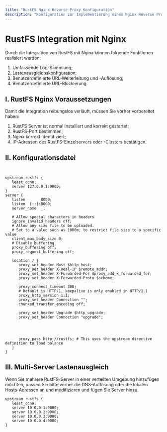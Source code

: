 ```yaml
---
title: "RustFS Nginx Reverse Proxy Konfiguration"
description: "Konfiguration zur Implementierung eines Nginx Reverse Proxy für RustFS"
---
```



# RustFS Integration mit Nginx

Durch die Integration von RustFS mit Nginx können folgende Funktionen realisiert werden:

1. Umfassende Log-Sammlung;
2. Lastenausgleichskonfiguration;
3. Benutzerdefinierte URL-Weiterleitung und -Auflösung;
4. Benutzerdefinierte URL-Blockierung.


## I. RustFS Nginx Voraussetzungen

Damit die Integration reibungslos verläuft, müssen Sie vorher vorbereitet haben:

1. RustFS Server ist normal installiert und korrekt gestartet;
2. RustFS-Port bestimmen;
3. Nginx korrekt identifiziert;
4. IP-Adressen des RustFS-Einzelservers oder -Clusters bestätigen.



## II. Konfigurationsdatei


~~~


upstream rustfs {
   least_conn;
   server 127.0.0.1:9000;
}
server {
   listen       8000;
   listen  [::]:8000;
   server_name  _;

   # Allow special characters in headers
   ignore_invalid_headers off;
   # Allow any size file to be uploaded.
   # Set to a value such as 1000m; to restrict file size to a specific value
   client_max_body_size 0;
   # Disable buffering
   proxy_buffering off;
   proxy_request_buffering off;

   location / {
      proxy_set_header Host $http_host;
      proxy_set_header X-Real-IP $remote_addr;
      proxy_set_header X-Forwarded-For $proxy_add_x_forwarded_for;
      proxy_set_header X-Forwarded-Proto $scheme;

      proxy_connect_timeout 300;
      # Default is HTTP/1, keepalive is only enabled in HTTP/1.1
      proxy_http_version 1.1;
      proxy_set_header Connection "";
      chunked_transfer_encoding off;

      proxy_set_header Upgrade $http_upgrade;
      proxy_set_header Connection "upgrade";




      proxy_pass http://rustfs; # This uses the upstream directive definition to load balance
   }
}

~~~


## III. Multi-Server Lastenausgleich


Wenn Sie mehrere RustFS-Server in einer verteilten Umgebung hinzufügen möchten, passen Sie bitte vorher die DNS-Auflösung oder die lokalen Hosts-Adressen an und modifizieren und fügen Sie Server hinzu.

~~~
upstream rustfs {
   least_conn;
   server 10.0.0.1:9000;
   server 10.0.0.2:9000;
   server 10.0.0.3:9000;
   server 10.0.0.4:9000;
}
~~~